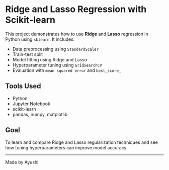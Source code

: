 # Ridge and Lasso Regression with Scikit-learn

This project demonstrates how to use **Ridge** and **Lasso** regression in Python using `sklearn`. It includes:
- Data preprocessing using `StandardScaler`
- Train-test split
- Model fitting using Ridge and Lasso
- Hyperparameter tuning using `GridSearchCV`
- Evaluation with `mean squared error` and `best_score_`

## Tools Used
- Python
- Jupyter Notebook
- scikit-learn
- pandas, numpy, matplotlib

##  Goal
To learn and compare Ridge and Lasso regularization techniques and see how tuning hyperparameters can improve model accuracy.

---

Made by Ayushi
